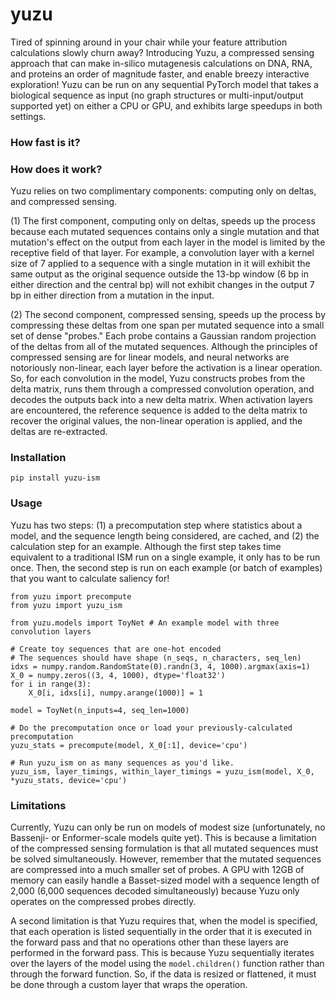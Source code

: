 # yuzu

Tired of spinning around in your chair while your feature attribution calculations slowly churn away? Introducing Yuzu, a compressed sensing approach that can make in-silico mutagenesis calculations on DNA, RNA, and proteins an order of magnitude faster, and enable breezy interactive exploration! Yuzu can be run on any sequential PyTorch model that takes a biological sequence as input (no graph structures or multi-input/output supported yet) on either a CPU or GPU, and exhibits large speedups in both settings.

### How fast is it?

### How does it work?

Yuzu relies on two complimentary components: computing only on deltas, and compressed sensing. 

(1) The first component, computing only on deltas, speeds up the process because each mutated sequences contains only a single mutation and that mutation's effect on the output from each layer in the model is limited by the receptive field of that layer. For example, a convolution layer with a kernel size of 7 applied to a sequence with a single mutation in it will exhibit the same output as the original sequence outside the 13-bp window (6 bp in either direction and the central bp) will not exhibit changes in the output 7 bp in either direction from a mutation in the input. 

(2) The second component, compressed sensing, speeds up the process by compressing these deltas from one span per mutated sequence into a small set of dense "probes." Each probe contains a Gaussian random projection of the deltas from all of the mutated sequences. Although the principles of compressed sensing are for linear models, and neural networks are notoriously non-linear, each layer before the activation is a linear operation. So, for each convolution in the model, Yuzu constructs probes from the delta matrix, runs them through a compressed convolution operation, and decodes the outputs back into a new delta matrix. When activation layers are encountered, the reference sequence is added to the delta matrix to recover the original values, the non-linear operation is applied, and the deltas are re-extracted. 

### Installation

`pip install yuzu-ism`

### Usage

Yuzu has two steps: (1) a precomputation step where statistics about a model, and the sequence length being considered, are cached, and (2) the calculation step for an example. Although the first step takes time equivalent to a traditional ISM run on a single example, it only has to be run once. Then, the second step is run on each example (or batch of examples) that you want to calculate saliency for!

```
from yuzu import precompute
from yuzu import yuzu_ism

from yuzu.models import ToyNet # An example model with three convolution layers

# Create toy sequences that are one-hot encoded
# The sequences should have shape (n_seqs, n_characters, seq_len)
idxs = numpy.random.RandomState(0).randn(3, 4, 1000).argmax(axis=1)
X_0 = numpy.zeros((3, 4, 1000), dtype='float32')
for i in range(3):
	X_0[i, idxs[i], numpy.arange(1000)] = 1

model = ToyNet(n_inputs=4, seq_len=1000)

# Do the precomputation once or load your previously-calculated precomputation
yuzu_stats = precompute(model, X_0[:1], device='cpu')

# Run yuzu_ism on as many sequences as you'd like. 
yuzu_ism, layer_timings, within_layer_timings = yuzu_ism(model, X_0, *yuzu_stats, device='cpu')
```

### Limitations

Currently, Yuzu can only be run on models of modest size (unfortunately, no Bassenji- or Enformer-scale models quite yet). This is because a limitation of the compressed sensing formulation is that all mutated sequences must be solved simultaneously. However, remember that the mutated sequences are compressed into a much smaller set of probes. A GPU with 12GB of memory can easily handle a Basset-sized model with a sequence length of 2,000 (6,000 sequences decoded simultaneously) because Yuzu only operates on the compressed probes directly. 

A second limitation is that Yuzu requires that, when the model is specified, that each operation is listed sequentially in the order that it is executed in the forward pass and that no operations other than these layers are performed in the forward pass. This is because Yuzu sequentially iterates over the layers of the model using the `model.children()` function rather than through the forward function. So, if the data is resized or flattened, it must be done through a custom layer that wraps the operation.
